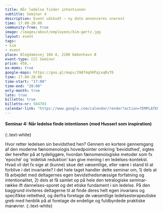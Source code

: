 ```yaml
---
title: Når ledelse finder intentionen
subtitle: Seminar 4
description: Event udskudt – ny dato annonceres snarest
time: 17.00-20.00
community-free: true
image: /images/about/employees/kim-gørtz.jpg
layout: event
tags:
- kim
- event
place: Blegdamsvej 104 A, 2100 København Ø
event-type: CCC Seminar
price: 450,-
ex-moms: true
google-maps: https://goo.gl/maps/39AT4qhKPqixqRxT6
time: 17.00-20.00
time-start: "17:00"
time-end: "20:00"
only-month: true
late: true
billetto: true
billetto-nr: 504703
calendar-link: "https://www.google.com/calendar/render?action=TEMPLATE&text=N%C3%A5r%20ledelse%20finder%20intentionen&details=Seminar%20med%20Kim%20G%C3%B8rtz%20hos%20CCC.&location=Blegdamsvej%20104%20A,%202100%20K%C3%B8benhavn%20%C3%98&dates=20211007T152000.000Z%2F20211007T180000.000Z"
---
```

#### Seminar 4: Når ledelse finde intentionen (med Husserl som inspiration)
{:.text-white}

Hvor retter ledelsen sin bevidsthed hen? Gennem en kortere gennemgang af den moderne fænomenologis hovedpointer omkring ‘bevidsthed’, sigtes der herefter på at tydeliggøre, hvordan fænomenologiske metoder som fx ‘epoché’ og 'eidetisk reduktion’ kan give mening i en ledelses-kontekst. Hvad vil det fx sige at (kunne) skue det væsentlige, eller være i stand til at forblive i det invariante? I det hele taget handler dette seminar om, 1) dels at få arbejdet med deltagernes egen bevidsthedsmæssige forfatning og intentionalitet, 2) dels at få samlet op på hele den tetralogiske seminar-række ift dannelses-sporet og det etiske fundament i sin ledelse. På den baggrund inviteres deltagerne til at finde deres helt egen invarians og specifikke rettethed, og derfra foretage de væsentlige ledelsesterapeutiske greb med henblik på at foretage de endelige og fuldbyrdede praktiske manøvrer.
{:.text-white}